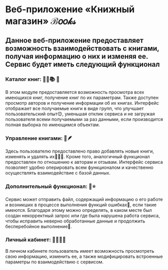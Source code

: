 # Веб-приложение «Книжный магазин» ℬ𝑜𝑜𝓀𝓈
## Данное веб-приложение предоставляет возможность взаимодействовать с книгами, получая информацию о них и изменяя ее. Сервис будет иметь следующий функционал
### Каталог книг: 📗📘📚 📖
В этом модуле предоставляется возможность просмотра всех имеющихся книг, получение книг по их параметрам.
Также доступен просмотр авторов и получение информации об их книгах. Интерфейс отображает все получаемые книги в виде групп, что улучшает пользовательский опыт😊,
уменьшая отклик сервиса и не загружая пользователя всеми получаемыми за раз данными, если производится полная выборка по имеющимся объектам.
### Управление книгами: 📜🪶
Здесь пользователю предоставлено право добавлять новые книги, изменять и удалять их📓✍🏻.
Кроме того, аналогичный функционал предоставлен по отношению к авторам и отзывам. Интерфейс сервиса позволяет удобно оперировать всем функционалом и качественно
осуществлять взаимодействие с базой данных.
### Дополнительный функционал: 📰⭐
Сервис может отправить файл, содержащий информацию о его работе и возникших в процессе выполнения функций ошибках🚨, если такие имеются.
Благодаря этому можно определять, в каком месте был создан некорректный запрос или где была нарушена работа сервиса, чтобы исправить неверно обработанные данные
и продолжить бесперебойное выполнение🤝.
### Личный кабинет: 👩🏻‍💻💡
В личном кабинете пользователь имеет возможность просмотреть свою информацию, изменить ее, а также модифицировать встроенные параметры по взаимодействию с сервисом.
